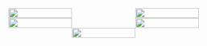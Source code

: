 <div style="display: flex; flex-wrap: wrap; justify-content: center;">
  <img style="width: 50%;" src="https://s109vla.storage.yandex.net/rdisk/5bd7ca401b096b8a9f0513c47cc959d00d0d6369f503c96d0c254efc6fe41ce0/62d7e524/cypyCA9fR1g0ZR-ibKa83xLwvprJ5mYZdIcvHdlmmGJOrHkfdbmOdbVKfD4gIxKRiRDDtfJQZssoTv2eyOkJIA==?uid=417447780&filename=1.png&disposition=inline&hash=&limit=0&content_type=image%2Fpng&owner_uid=417447780&fsize=458966&hid=01b435093315fed1339eea0ce436c917&media_type=image&tknv=v2&etag=7cd235ed99a8350470e3f6b380acdc0f&rtoken=HvPjGQA1LOu7&force_default=yes&ycrid=na-e65bb1f893418035b35bcd578b14dfbb-downloader3f&ts=5e43acc289100&s=8fec636334c2f272490f5ef533e2e1a91852ceb37bbbeaeea7200e9253248b57&pb=U2FsdGVkX19FzeVgEJX3-jgpPRDfzJkEje-yuMPbyCAD7KLm7UR9meWPyh6o8Ixgc2jiusKn85TeegRUyOpWuBLFVvXwgZdPAQaEMKDf7cA">
  <img style="width: 50%;" src="https://s393vla.storage.yandex.net/rdisk/704a4e65da00ad467fd4587737e21c7da75a5cabd0bfbb81558318db3e2a14db/62d7e53f/cypyCA9fR1g0ZR-ibKa835L7jlrqzawY6AwR5NTYDcGr2_UfBUSSwZAEV7xSAVPfpm6TpmCr_6rjP_JC4yiXeQ==?uid=417447780&filename=2.png&disposition=inline&hash=&limit=0&content_type=image%2Fpng&owner_uid=417447780&fsize=388206&hid=c841fe1d91ad9c3f50277c71cde4065f&media_type=image&tknv=v2&etag=3553b0c82f254d1182d049035b835d00&rtoken=9B46T8yNIPVY&force_default=yes&ycrid=na-af3d37cefa5c0c1c6720f7449da1f127-downloader16h&ts=5e43acdc48dc0&s=fe414125f07723eab9986e5bae8b63dde15506de90633a57a5a6196a2c145edb&pb=U2FsdGVkX1_AbHgIk7EAhzuvMoPHWQKrAy7rbEYoKfxkhEpxBXeTrM8pR_624FwbaRz9QsowdfjU9BaDkNHxVEDiLFVfP3Nbr_jkD2RC5Oo">
  <img style="width: 50%;" src="https://s54sas.storage.yandex.net/rdisk/c55b844e7e00b4d83eede4ad47d0111547be0d478508072f1f9c2b10a778a33f/62d7e54a/cypyCA9fR1g0ZR-ibKa838GQLhR76M_JF_bC9PUSobnSzEY57kmgKDqrNGvbVQqASxkuXm2aj1BBnJngqPGNxw==?uid=417447780&filename=3.png&disposition=inline&hash=&limit=0&content_type=image%2Fpng&owner_uid=417447780&fsize=580504&hid=512d0b36cc353a87477022258a76e58a&media_type=image&tknv=v2&etag=4587128f3afc3b5cf6036f147c40d944&rtoken=HHercoC6yjps&force_default=yes&ycrid=na-e924e24963658e260c1f95f9e37c3a2d-downloader19e&ts=5e43ace6c6680&s=a457903fa0ecea9a06838503f8eca01599a5dd18ad36fc4f11b5d361dbbe7916&pb=U2FsdGVkX1-AU61cj069HBHQ_Zs6dNxOX1bEvg8pSEvAVPaFGZc0p8P2ix1W3NKgUJamkdP7_HS3lZxje3_832JxJiMhv2tzQCplnzJ35I8">
  <img style="width: 50%;" src="https://s338sas.storage.yandex.net/rdisk/fa637ccb3de4910d1b01e3a295c117cc1e33a567e8c4a1ed0d4db5a2c414c128/62d7e559/cypyCA9fR1g0ZR-ibKa833GhR1j8pPWUlaaMY6_0dbpPTF2SGIYaXBb8SPEpw15eQ1bahX0M-FCSdLUDeDqQAg==?uid=417447780&filename=4.png&disposition=inline&hash=&limit=0&content_type=image%2Fpng&owner_uid=417447780&fsize=1304244&hid=5afb65ba45d4fabb84c793aeda0d2e1f&media_type=image&tknv=v2&etag=33e695baf01accae331e676ef7bc1291&rtoken=NWayqnRBej3L&force_default=yes&ycrid=na-b2faaa4e1a9701b7edcae9fad0fb32d9-downloader6h&ts=5e43acf514840&s=cfdd81b026431a542e1d504f842087b6ef27b4c1de8769d72456cbe3162b547b&pb=U2FsdGVkX1-cqxQBwyclZXqlSZUAJwbZF2tuucQ-TJ-zixD4yROpa6Zfp92yqHUdyl5U9Q-ulUA6pwY08NFCRhzIOXlZRvqQ22s2ZMaW3IU">
  <img style="width: 50%;" src="https://s371vla.storage.yandex.net/rdisk/01f9ad35b0e08e381eaeb59797aec5dbfd24c194fe4fcdcf91dc8c76402d098e/62d7e564/cypyCA9fR1g0ZR-ibKa83395bLvTuHFcoytLvPvojrN1avD0Uf6jlJSJPf_dvp5jGQXlyx4L-gUsYd3kYwRD_w==?uid=417447780&filename=5.png&disposition=inline&hash=&limit=0&content_type=image%2Fpng&owner_uid=417447780&fsize=432907&hid=eb99380c687975b2391c2481ee292f20&media_type=image&tknv=v2&etag=72da07cbd7c5dd91109521311fc07dfa&rtoken=fHlcEMNPGJhm&force_default=yes&ycrid=na-69d9979c694a78ea1703a00fa5cf2dd0-downloader6h&ts=5e43acff92100&s=0e2d14ad657fa282b5575a40b1052a26885e4bafcd76070a891f105d1c333518&pb=U2FsdGVkX199_yR7MbB1nibkHErfEMmLSAJm9aAgk1wkx5_W_F4CZXhCnR9jMnBguOmIvz-msOdkhPGrQdOaJm4CrXHJ_nvjThvtuVcjVi8">
</div>